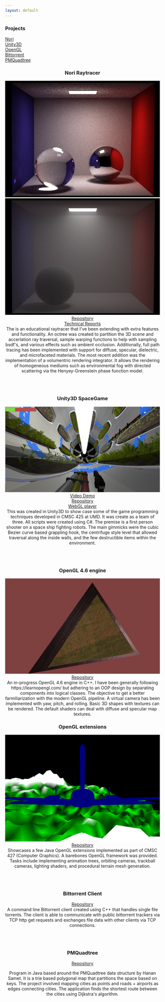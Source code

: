 ```yaml
---
layout: default
---
```



<div align="left">
  <h3>Projects</h3>
  <a href="#740">Nori</a> 
  <br/>
  <a href="#425">Unity3D</a> 
  <br/>
  <a href="#OpenGL">OpenGL</a> 
  <br/>
  <a href="#417">Bittorrent</a> 
  <br/>
  <a href="#420">PMQuadtree</a> 
  <br/>
</div>
<div align="center">
  <body>
  
  <h3 id="740"> Nori Raytracer </h3>
  <p>
    <img src="images/740/cbox.png">
    <img src="images/740/med_med.png">
    <br/>
    <a href="https://github.com/KyleBeebe/Nori-Raytracer">Repository</a> 
    <br/>
    <a href="https://github.com/KyleBeebe/Nori-Raytracer/tree/master/Reports/PDF">Technical Reports</a> 
    <br/>
    The is an educational raytracer that I've been extending with extra features and functionality. An octree was created to partition the 3D scene and accerlation ray traversal, sample warping functions to help with sampling bsdf's, and various effects such as ambient occlusion. Additionally, full path tracing has been implemented with support for diffuse, specular, dielectric, and microfaceted materials. The most recent addition was the implementation of a volumentric rendering integrator. It allows the rendering of homogeneous mediums such as environmental fog with directed scattering via 
  the Henyey-Greenstein phase function model. 
  </p>
  
  <br/>
  <br/>
  
  <h3 id="425"> Unity3D SpaceGame </h3>
  <p> 
    <img src="images/425/4.jpg" alt="centrifuge">
    <a href="https://www.youtube.com/watch?v=S0BBw31RJLE&t=6s">Video Demo</a> 
    <br/>
    <a href="https://github.com/KyleBeebe/UnitySpaceGame">Repository</a> 
    <br/>
     <a href="KyleBeebe.github.io/SpaceGame/index.html">WebGL player</a> 
    <br/>
    This was created in Unity3D to show case some of the game programming techniques developed in CMSC 425 at UMD. 
    It was create as a team of three. All scripts were created using C#. The premise is a first person shooter on a space ship fighting 
    robots. The main gimmicks were the cubic Bezier curve based grappling hook, the centrifuge style level that allowed traversal along the inside walls, and the few destructible items within the environment. 
  </p>
  
  
  
  <br/>
  <br/>
  
  <h3 id="OpenGL"> OpenGL 4.6 engine </h3>
  <p>
    <img src="images/OpenGL/triangle.png">
    <a href="https://github.com/KyleBeebe/OpenGLEngine">Repository</a> 
    <br/>
    An in-progress OpenGL 4.6 engine in C++.  I have been generally following https://learnopengl.com/ but adhering to an OOP design 
  by separating components into logical classes. The objective to get a better farmiliarization with the modern OpenGL pipeline. A virtual camera has been implemented with yaw, pitch, and rolling. Basic 3D shapes with textures can be rendered. The default shaders can deal with diffuse and specular map textures. 
  </p>
  
  <h3 id="427"> OpenGL extensions </h3>
  <p>
    <img src="images/OpenGL/plane.png">
    <a href="https://github.com/KyleBeebe/OpenGLJava">Repository</a> 
    <br/>
    Showcases a few Java OpenGL extensions implemented as part of CMSC 427 (Computer Graphics). A barebones OpenGL framework was provided. Tasks include implementing animation trees, orbiting cameras, trackball cameras, lighting shaders, and procedural terrain  mesh generation. 
  </p>
  
  <br/>
  <br/>
  
  <h3 id="417"> Bittorrent Client </h3>
  <p>
    <a href="https://github.com/KyleBeebe/Bittorrent-Client">Repository</a> 
    <br/>
    A command line Bittorrent client created using C++ that handles single file torrents. The client is able to communicate with 
    public bittorrent trackers via TCP http get requests and exchanges file data with other clients via TCP connections. 
  </p>
  
  <br/>
  <br/>
  
  <h3 id="420"> PMQuadtree </h3>
  <p>
    <a href="https://github.com/KyleBeebe/PMQuadtree">Repository</a> 
    <br/>
    
Program in Java based around the PMQuadtree data structure by Hanan Samet. It is a trie based polygonal map that partitions the space based on keys. 
The project involved mapping cities as points and roads + airports as edges connecting cities. The application finds the shortest route between the cities using Dijkstra's algorithm. 
  </p>
  
  </body>
</div>

